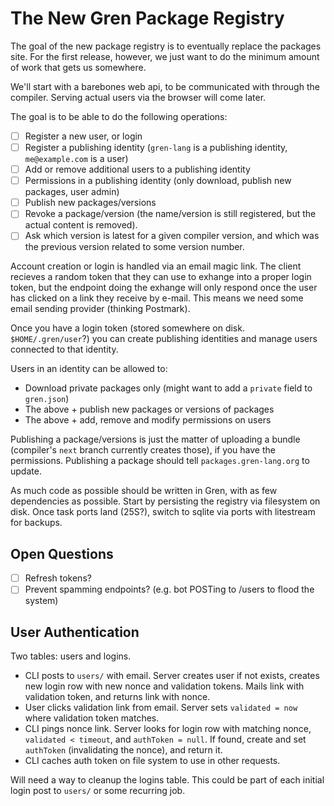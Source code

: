 # The New Gren Package Registry

The goal of the new package registry is to eventually replace the packages site.
For the first release, however, we just want to do the minimum amount of work that gets us somewhere.

We'll start with a barebones web api, to be communicated with through the compiler.
Serving actual users via the browser will come later.

The goal is to be able to do the following operations:

* [ ] Register a new user, or login
* [ ] Register a publishing identity (`gren-lang` is a publishing identity, `me@example.com` is a user)
* [ ] Add or remove additional users to a publishing identity
* [ ] Permissions in a publishing identity (only download, publish new packages, user admin)
* [ ] Publish new packages/versions
* [ ] Revoke a package/version (the name/version is still registered, but the actual content is removed).
* [ ] Ask which version is latest for a given compiler version, and which was the previous version related to some version number.

Account creation or login is handled via an email magic link.
The client recieves a random token that they can use to exhange into a proper login token, but the endpoint doing the exhange will only respond once the user has clicked on a link they receive by e-mail.
This means we need some email sending provider (thinking Postmark).

Once you have a login token (stored somewhere on disk. `$HOME/.gren/user`?) you can create publishing identities and manage users connected to that identity.

Users in an identity can be allowed to:
* Download private packages only (might want to add a `private` field to `gren.json`)
* The above + publish new packages or versions of packages
* The above + add, remove and modify permissions on users

Publishing a package/versions is just the matter of uploading a bundle (compiler's `next` branch currently creates those), if you have the permissions.
Publishing a package should tell `packages.gren-lang.org` to update.

As much code as possible should be written in Gren, with as few dependencies as possible.
Start by persisting the registry via filesystem on disk.
Once task ports land (25S?), switch to sqlite via ports with litestream for backups.

## Open Questions

* [ ] Refresh tokens?
* [ ] Prevent spamming endpoints? (e.g. bot POSTing to /users to flood the system)

## User Authentication

Two tables: users and logins.

- CLI posts to `users/` with email. Server creates user if not exists, creates
  new login row with new nonce and validation tokens. Mails link with
  validation token, and returns link with nonce.
- User clicks validation link from email. Server sets `validated = now` where
  validation token matches.
- CLI pings nonce link. Server looks for login row with matching nonce,
  `validated < timeout`, and `authToken = null`. If found, create and set
  `authToken` (invalidating the nonce), and return it.
- CLI caches auth token on file system to use in other requests.

Will need a way to cleanup the logins table.
This could be part of each initial login post to `users/` or some recurring job.

